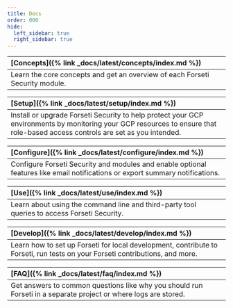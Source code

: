 ```yaml
---
title: Docs 
order: 000
hide: 
  left_sidebar: true
  right_sidebar: true
---
```


| **[Concepts]({% link _docs/latest/concepts/index.md %})** |
| :---------------------------------------------------------------------------- |
| Learn the core concepts and get an overview of each Forseti Security module. |

| **[Setup]({% link _docs/latest/setup/index.md %})** |
| :---------------------------------------------------------------------------- |
| Install or upgrade Forseti Security to help protect your GCP environments by monitoring your GCP resources to ensure that role-based access controls are set as you intended. |

| **[Configure]({% link _docs/latest/configure/index.md %})** |
| :---------------------------------------------------------------------------- |
| Configure Forseti Security and modules and enable optional features like email notifications or export summary notifications. |

| **[Use]({% link _docs/latest/use/index.md %})**| 
| :---------------------------------------------------------------------------- |
| Learn about using the command line and third-party tool queries to access Forseti Security. |

| **[Develop]({% link _docs/latest/develop/index.md %})** |
| :---------------------------------------------------------------------------- |
| Learn how to set up Forseti for local development, contribute to Forseti, run tests on your Forseti contributions, and more. |

| **[FAQ]({% link _docs/latest/faq/index.md %})** |
| :---------------------------------------------------------------------------- |
| Get answers to common questions like why you should run Forseti in a separate project or where logs are stored. |

